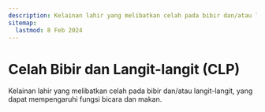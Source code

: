 ```yaml
---
description: Kelainan lahir yang melibatkan celah pada bibir dan/atau langit-langit, yang dapat mempengaruhi fungsi bicara dan makan.
sitemap:
  lastmod: 8 Feb 2024
---
```


# Celah Bibir dan Langit-langit (CLP)

Kelainan lahir yang melibatkan celah pada bibir dan/atau langit-langit, yang dapat mempengaruhi fungsi bicara dan makan.
